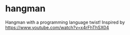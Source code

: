 # hangman
Hangman with a programming language twist! Inspired by https://www.youtube.com/watch?v=x4rFhThSX04
